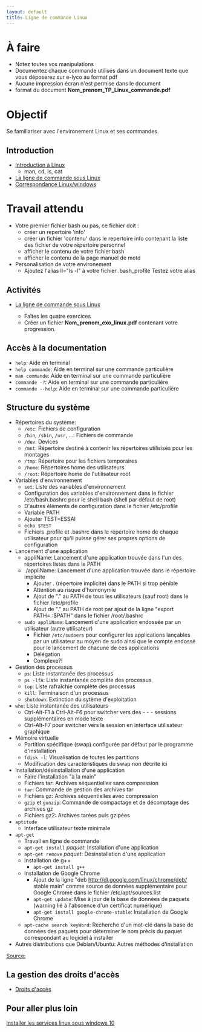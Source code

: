 ```yaml
---
layout: default
title: Ligne de commande Linux
---
```


# À faire

- Notez toutes vos manipulations 
- Documentez chaque commande utilisés dans un document texte que vous déposerez sur e-lyco au format pdf 
- Aucune impression écran n'est permise dans le document
- format du document 
        __Nom_prenom_TP_Linux_commande.pdf__


# Objectif 

Se familiariser avec l'environement Linux et ses commandes. 


## Introduction

* [Introduction à Linux](lessons/linux)
    - man, cd, ls, cat
* [La ligne de commande sous Linux](lessons/ligne-commande-linux)
* [Correspondance Linux/windows](http://raphaello.univ-fcomte.fr/Linux/TP3.htm)
# Travail attendu 
  
- Votre premier fichier bash ou pas, ce fichier doit :            
    - créer un repertoire 'info' 
    - créer un fichier 'contenu' dans le repertoire info contenant la liste des fichier de votre répertoire personnel 
    - afficher le contenu de votre fichier bash 
    - afficher le contenu de la page manuel de motd
- Personalisation de votre environement 
    - Ajoutez l'alias ll="ls -l" à votre fichier .bash_profile
            Testez votre alias 
    
## Activités

* [La ligne de commande sous Linux](activities/ligne-commande-linux)
    
    - Faîtes les quatre exercices
    - Créer un fichier __Nom_prenom_exo_linux.pdf__ contenant votre progression.

## Accès à la documentation

- `help`: Aide en terminal
- `help commande`: Aide en terminal sur une commande particulière
- `man commande`: Aide en terminal sur une commande particulière
- `commande -?`: Aide en terminal sur une commande particulière
- `commande --help`: Aide en terminal sur une commande particulière

## Structure du système

- Répertoires du système:
    - `/etc`: Fichiers de configuration
    - `/bin`, `/sbin`, `/usr`, ...: Fichiers de commande
    - `/dev`: Devices
    - `/mnt`: Répertoire destiné à contenir les répertoires utilisisés pour les montages
    - `/tmp`: Répertoire pour les fichiers temporaires
    - `/home`: Répertoires home des utilisateurs
    - `/root`: Répertoire home de l'utilisateur root
- Variables d'environnement
    - `set`: Liste des variables d'environnement
    - Configuration des variables d'environnement dans le fichier /etc/bash.bashrc pour le shell bash (shell par défaut de root)
    - D'autres éléments de configuration dans le fichier /etc/profile
    - Variable PATH
    - Ajouter TEST=ESSAI
    - `echo $TEST`
    - Fichiers .profile et .bashrc dans le répertoire home de chaque utilisateur pour qu'il puisse gérer ses propres options de configuration
- Lancement d'une application
    - appliName: Lancement d'une application trouvée dans l'un des répertoires listés dans le PATH
    - ./appliName: Lancement d'une application trouvée dans le répertoire implicite
        - Ajouter . (répertoire implicite) dans le PATH si trop pénible
        - Attention au risque d'homonymie
        - Ajout de "." au PATH de tous les utilisateurs (sauf root) dans le fichier /etc/profile
        - Ajout de "." au PATH de root par ajout de la ligne "export PATH=.:$PATH" dans le fichier /root/.bashrc
    - `sudo appliName`: Lancement d'une application endossée par un utilisateur (autre utilisateur)
        - Fichier `/etc/sudoers` pour configurer les applications lançables par un utilisateur au moyen de sudo ainsi que le compte endossé pour le lancement de chacune de ces applications
        - Délégation
        - Complexe?!
- Gestion des processus
    - `ps`: Liste instantanée des processus
    - `ps -lfA`: Liste instantanée complète des processus
    - `top`: Liste rafraîchie complète des processus
    - `kill`: Terminaison d'un processus
    - `shutdown`: Extinction du sytème d'exploitation
- `who`: Liste instantanée des utilisateurs
    - Ctrl-Alt-F1 à Ctrl-Alt-F6 pour switcher vers des - - -  sessions supplémentaires en mode texte
    - Ctrl-Alt-F7 pour switcher vers la session en interface utilisateur graphique
- Mémoire virtuelle
    - Partition spécifique (swap) configurée par défaut par le programme d'installation
    - `fdisk -l`: Visualisation de toutes les partitions
    - Modification des caractéristiques du swap non décrite ici
- Installation/désinstallation d'une application
    - Faire l'installation "à la main"
    - Fichiers tar: Archives séquentielles sans compression
    - `tar`: Commande de gestion des archives tar
    - Fichiers gz: Archives séquentielles avec compression
    - `gzip` et `gunzip`: Commande de compactage et de décomptage des archives gz
    - Fichiers gz2: Archives tarées puis gzipées
- `aptitude`
    - Interface utilisateur texte minimale
- `apt-get`
    - Travail en ligne de commande
    - `apt-get install` _paquet_: Installation d'une application
    - `apt-get remove` _paquet_: Désinstallation d'une application
    - Installation de g++
        - `apt-get install g++`
    - Installation de Google Chrome
        - Ajout de la ligne "deb http://dl.google.com/linux/chrome/deb/ stable main" comme source de données supplémentaire pour Google Chrome dans le fichier /etc/apt/sources.list
        - `apt-get update`: Mise à jour de la base de données de paquets (warning lié à l'abscence d'un certificat numérique)
        - `apt-get install google-chrome-stable`: Installation de Google Chrome
    - `apt-cache search keyWord`: Recherche d'un mot-clé dans la base de données des paquets pour déterminer le nom précis du paquet correspondant au logiciel à installer
- Autres distributions que Debian/Ubuntu: Autres méthodes d'installation

[Source:](http://raphaello.univ-fcomte.fr/Linux/TP2.htm)

## La gestion des droits d'accès

* [Droits d'accès](https://doc.ubuntu-fr.org/permissions)

## Pour aller plus loin 
[Installer les services linux sous windows 10](http://www.laurentbloch.org/MySpip3/Installer-les-services-Linux-de-Windows-10-WSL)
